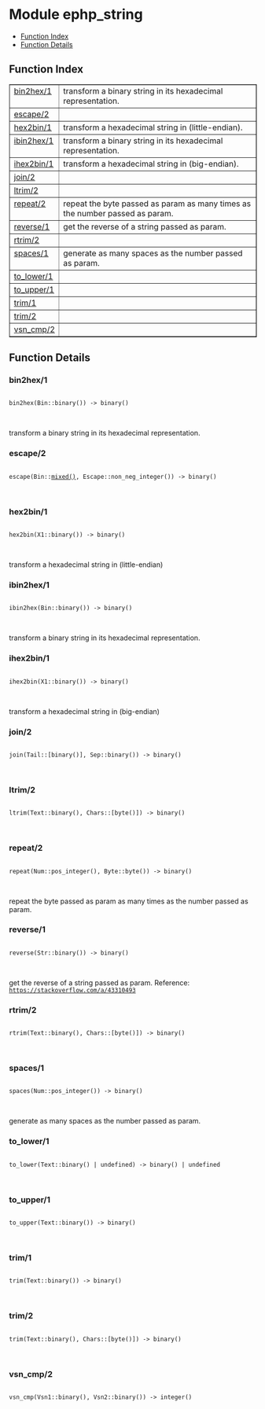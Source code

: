 

# Module ephp_string #
* [Function Index](#index)
* [Function Details](#functions)

<a name="index"></a>

## Function Index ##


<table width="100%" border="1" cellspacing="0" cellpadding="2" summary="function index"><tr><td valign="top"><a href="#bin2hex-1">bin2hex/1</a></td><td>transform a binary string in its hexadecimal representation.</td></tr><tr><td valign="top"><a href="#escape-2">escape/2</a></td><td></td></tr><tr><td valign="top"><a href="#hex2bin-1">hex2bin/1</a></td><td>transform a hexadecimal string in (little-endian).</td></tr><tr><td valign="top"><a href="#ibin2hex-1">ibin2hex/1</a></td><td>transform a binary string in its hexadecimal representation.</td></tr><tr><td valign="top"><a href="#ihex2bin-1">ihex2bin/1</a></td><td>transform a hexadecimal string in (big-endian).</td></tr><tr><td valign="top"><a href="#join-2">join/2</a></td><td></td></tr><tr><td valign="top"><a href="#ltrim-2">ltrim/2</a></td><td></td></tr><tr><td valign="top"><a href="#repeat-2">repeat/2</a></td><td>repeat the byte passed as param as many times as the number passed as param.</td></tr><tr><td valign="top"><a href="#reverse-1">reverse/1</a></td><td>get the reverse of a string passed as param.</td></tr><tr><td valign="top"><a href="#rtrim-2">rtrim/2</a></td><td></td></tr><tr><td valign="top"><a href="#spaces-1">spaces/1</a></td><td>generate as many spaces as the number passed as param.</td></tr><tr><td valign="top"><a href="#to_lower-1">to_lower/1</a></td><td></td></tr><tr><td valign="top"><a href="#to_upper-1">to_upper/1</a></td><td></td></tr><tr><td valign="top"><a href="#trim-1">trim/1</a></td><td></td></tr><tr><td valign="top"><a href="#trim-2">trim/2</a></td><td></td></tr><tr><td valign="top"><a href="#vsn_cmp-2">vsn_cmp/2</a></td><td></td></tr></table>


<a name="functions"></a>

## Function Details ##

<a name="bin2hex-1"></a>

### bin2hex/1 ###

<pre><code>
bin2hex(Bin::binary()) -&gt; binary()
</code></pre>
<br />

transform a binary string in its hexadecimal representation.

<a name="escape-2"></a>

### escape/2 ###

<pre><code>
escape(Bin::<a href="#type-mixed">mixed()</a>, Escape::non_neg_integer()) -&gt; binary()
</code></pre>
<br />

<a name="hex2bin-1"></a>

### hex2bin/1 ###

<pre><code>
hex2bin(X1::binary()) -&gt; binary()
</code></pre>
<br />

transform a hexadecimal string in (little-endian)

<a name="ibin2hex-1"></a>

### ibin2hex/1 ###

<pre><code>
ibin2hex(Bin::binary()) -&gt; binary()
</code></pre>
<br />

transform a binary string in its hexadecimal representation.

<a name="ihex2bin-1"></a>

### ihex2bin/1 ###

<pre><code>
ihex2bin(X1::binary()) -&gt; binary()
</code></pre>
<br />

transform a hexadecimal string in (big-endian)

<a name="join-2"></a>

### join/2 ###

<pre><code>
join(Tail::[binary()], Sep::binary()) -&gt; binary()
</code></pre>
<br />

<a name="ltrim-2"></a>

### ltrim/2 ###

<pre><code>
ltrim(Text::binary(), Chars::[byte()]) -&gt; binary()
</code></pre>
<br />

<a name="repeat-2"></a>

### repeat/2 ###

<pre><code>
repeat(Num::pos_integer(), Byte::byte()) -&gt; binary()
</code></pre>
<br />

repeat the byte passed as param as many times as the number passed as param.

<a name="reverse-1"></a>

### reverse/1 ###

<pre><code>
reverse(Str::binary()) -&gt; binary()
</code></pre>
<br />

get the reverse of a string passed as param.
Reference: [`https://stackoverflow.com/a/43310493`](https://stackoverflow.com/a/43310493)

<a name="rtrim-2"></a>

### rtrim/2 ###

<pre><code>
rtrim(Text::binary(), Chars::[byte()]) -&gt; binary()
</code></pre>
<br />

<a name="spaces-1"></a>

### spaces/1 ###

<pre><code>
spaces(Num::pos_integer()) -&gt; binary()
</code></pre>
<br />

generate as many spaces as the number passed as param.

<a name="to_lower-1"></a>

### to_lower/1 ###

<pre><code>
to_lower(Text::binary() | undefined) -&gt; binary() | undefined
</code></pre>
<br />

<a name="to_upper-1"></a>

### to_upper/1 ###

<pre><code>
to_upper(Text::binary()) -&gt; binary()
</code></pre>
<br />

<a name="trim-1"></a>

### trim/1 ###

<pre><code>
trim(Text::binary()) -&gt; binary()
</code></pre>
<br />

<a name="trim-2"></a>

### trim/2 ###

<pre><code>
trim(Text::binary(), Chars::[byte()]) -&gt; binary()
</code></pre>
<br />

<a name="vsn_cmp-2"></a>

### vsn_cmp/2 ###

<pre><code>
vsn_cmp(Vsn1::binary(), Vsn2::binary()) -&gt; integer()
</code></pre>
<br />

